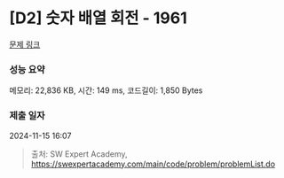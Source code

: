 # [D2] 숫자 배열 회전 - 1961 

[문제 링크](https://swexpertacademy.com/main/code/problem/problemDetail.do?contestProbId=AV5Pq-OKAVYDFAUq) 

### 성능 요약

메모리: 22,836 KB, 시간: 149 ms, 코드길이: 1,850 Bytes

### 제출 일자

2024-11-15 16:07



> 출처: SW Expert Academy, https://swexpertacademy.com/main/code/problem/problemList.do